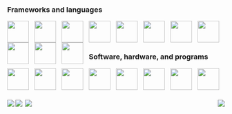 <div>
  <div>
  
  ### Frameworks and languages
  <img align="left" width="50px" style="padding-right:10px;" src="https://cdn.jsdelivr.net/gh/devicons/devicon/icons/angularjs/angularjs-original.svg" />
  <img align="left" width="50px" style="padding-right:10px;" src="https://cdn.jsdelivr.net/gh/devicons/devicon/icons/dot-net/dot-net-original.svg" />
  <img align="left" width="50px" style="padding-right:10px;" src="https://cdn.jsdelivr.net/gh/devicons/devicon@latest/icons/bootstrap/bootstrap-original.svg" />
  <img align="left" width="50px" style="padding-right:10px;" src="https://cdn.jsdelivr.net/gh/devicons/devicon/icons/csharp/csharp-original.svg" />
  <img align="left" width="50px" style="padding-right:10px;" src="https://cdn.jsdelivr.net/gh/devicons/devicon/icons/java/java-original.svg" />
  <img align="left" width="50px" style="padding-right:10px;" src="https://cdn.jsdelivr.net/gh/devicons/devicon/icons/python/python-original.svg" />
  <img align="left" width="50px" style="padding-right:10px;" src="https://cdn.jsdelivr.net/gh/devicons/devicon/icons/javascript/javascript-original.svg" />
  <img align="left" width="50px" style="padding-right:10px;" src="https://cdn.jsdelivr.net/gh/devicons/devicon@latest/icons/typescript/typescript-original.svg" />
  <img align="left" width="50px" style="padding-right:10px;" src="https://cdn.jsdelivr.net/gh/devicons/devicon/icons/html5/html5-original.svg" />
  <img align="left" width="50px" style="padding-right:10px;" src="https://cdn.jsdelivr.net/gh/devicons/devicon/icons/css3/css3-original.svg" />
  <img align="left" width="50px" style="padding-right:10px;" src="https://cdn.jsdelivr.net/gh/devicons/devicon/icons/sass/sass-original.svg" />
  <br />
  <br />
  
  </div>
  
  #
  
  <div>
  
  ### Software, hardware, and programs
  <img align="left" width="50px" style="padding-right:10px;" src="https://cdn.jsdelivr.net/gh/devicons/devicon@latest/icons/vscode/vscode-original.svg" />
  <img align="left" width="50px" style="padding-right:10px;" src="https://cdn.jsdelivr.net/gh/devicons/devicon@latest/icons/visualstudio/visualstudio-original.svg" />
  <img align="left" width="50px" style="padding-right:10px;" src="https://cdn.jsdelivr.net/gh/devicons/devicon/icons/jetbrains/jetbrains-original.svg" />
  <img align="left" width="50px" style="padding-right:10px;" src="https://cdn.jsdelivr.net/gh/devicons/devicon@latest/icons/github/github-original.svg" />
  <img align="left" width="50px" style="padding-right:10px;" src="https://cdn.jsdelivr.net/gh/devicons/devicon/icons/git/git-original.svg" />
  <img align="left" width="50px" style="padding-right:10px;" src="https://cdn.jsdelivr.net/gh/devicons/devicon/icons/gitlab/gitlab-original.svg" />
  <img align="left" width="50px" style="padding-right:10px;" src="https://cdn.jsdelivr.net/gh/devicons/devicon@latest/icons/bash/bash-original.svg" />
  <img align="left" width="50px" style="padding-right:10px;" src="https://cdn.jsdelivr.net/gh/devicons/devicon@latest/icons/raspberrypi/raspberrypi-original.svg" />
  <br />
  <br />
  
  </div>

  #

  <!--<div>
  
  ### Libraries
  <img align="left" width="50px" style="padding-right:10px;" src="https://cdn.jsdelivr.net/gh/devicons/devicon@latest/icons/rxjs/rxjs-original.svg" />
  <img align="left" width="50px" style="padding-right:10px;" src="https://cdn.jsdelivr.net/gh/devicons/devicon@latest/icons/discordjs/discordjs-original.svg" />
  <br />
  
  </div>

  <br/>

  #-->

  <div>
    <img align="left" src="https://github-readme-stats.vercel.app/api/top-langs/?username=Jocelyn409&theme=transparent&layout=donut&hide_border=true&hide=Javascript,CSS,HTML,Racket,Makefile&custom_title=Most-Used-Languages" />
    <img align="right" src="https://github-readme-stats.vercel.app/api/top-langs/?username=Jocelyn409&theme=transparent&layout=donut&hide_border=true&hide=Java,Python,C,Racket,Makefile,c%23&custom_title=Most-Used-Web-Languages" />
  </div>
  
  <div style="display: flex; flex-direction: row;">
    <a href="https://github.com/Jocelyn409/Assembly-Compiler"><img align="left" src="https://github-readme-stats.vercel.app/api/pin/?username=Jocelyn409&repo=Assembly-Compiler&theme=transparent" /></a>
    <a href="https://github.com/Jocelyn409/Shank-Interpreter"><img align="right" src="https://github-readme-stats.vercel.app/api/pin/?username=Jocelyn409&repo=Shank-Interpreter&theme=transparent" /></a>
  </div>
  
</div>
